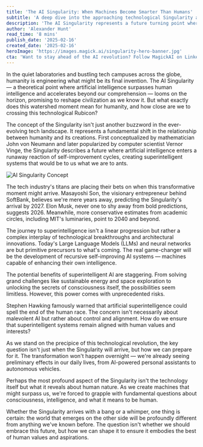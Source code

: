 ```yaml
---
title: 'The AI Singularity: When Machines Become Smarter Than Humans'
subtitle: 'A deep dive into the approaching technological Singularity and its implications for humanity'
description: 'The AI Singularity represents a future turning point where artificial intelligence surpasses human intelligence, potentially reshaping civilization as we know it. This article explores the timeline predictions, implications, and preparations needed for this transformative event, featuring insights from industry leaders and experts in the field.'
author: 'Alexander Hunt'
read_time: '8 mins'
publish_date: '2025-02-16'
created_date: '2025-02-16'
heroImage: 'https://images.magick.ai/singularity-hero-banner.jpg'
cta: 'Want to stay ahead of the AI revolution? Follow MagickAI on LinkedIn for cutting-edge insights and join a community of forward-thinking professionals shaping the future of technology.'
---
```


In the quiet laboratories and bustling tech campuses across the globe, humanity is engineering what might be its final invention. The AI Singularity — a theoretical point where artificial intelligence surpasses human intelligence and accelerates beyond our comprehension — looms on the horizon, promising to reshape civilization as we know it. But what exactly does this watershed moment mean for humanity, and how close are we to crossing this technological Rubicon?

The concept of the Singularity isn't just another buzzword in the ever-evolving tech landscape. It represents a fundamental shift in the relationship between humanity and its creations. First conceptualized by mathematician John von Neumann and later popularized by computer scientist Vernor Vinge, the Singularity describes a future where artificial intelligence enters a runaway reaction of self-improvement cycles, creating superintelligent systems that would be to us what we are to ants.

![AI Singularity Concept](https://images.magick.ai/singularity-concept-banner.jpg)

The tech industry's titans are placing their bets on when this transformative moment might arrive. Masayoshi Son, the visionary entrepreneur behind SoftBank, believes we're mere years away, predicting the Singularity's arrival by 2027. Elon Musk, never one to shy away from bold predictions, suggests 2026. Meanwhile, more conservative estimates from academic circles, including MIT's luminaries, point to 2040 and beyond.

The journey to superintelligence isn't a linear progression but rather a complex interplay of technological breakthroughs and architectural innovations. Today's Large Language Models (LLMs) and neural networks are but primitive precursors to what's coming. The real game-changer will be the development of recursive self-improving AI systems — machines capable of enhancing their own intelligence.

The potential benefits of superintelligent AI are staggering. From solving grand challenges like sustainable energy and space exploration to unlocking the secrets of consciousness itself, the possibilities seem limitless. However, this power comes with unprecedented risks.

Stephen Hawking famously warned that artificial superintelligence could spell the end of the human race. The concern isn't necessarily about malevolent AI but rather about control and alignment. How do we ensure that superintelligent systems remain aligned with human values and interests?

As we stand on the precipice of this technological revolution, the key question isn't just when the Singularity will arrive, but how we can prepare for it. The transformation won't happen overnight — we're already seeing preliminary effects in our daily lives, from AI-powered personal assistants to autonomous vehicles.

Perhaps the most profound aspect of the Singularity isn't the technology itself but what it reveals about human nature. As we create machines that might surpass us, we're forced to grapple with fundamental questions about consciousness, intelligence, and what it means to be human.

Whether the Singularity arrives with a bang or a whimper, one thing is certain: the world that emerges on the other side will be profoundly different from anything we've known before. The question isn't whether we should embrace this future, but how we can shape it to ensure it embodies the best of human values and aspirations.
